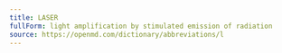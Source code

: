 ```yaml
---
title: LASER
fullForm: light amplification by stimulated emission of radiation
source: https://openmd.com/dictionary/abbreviations/l
---
```

